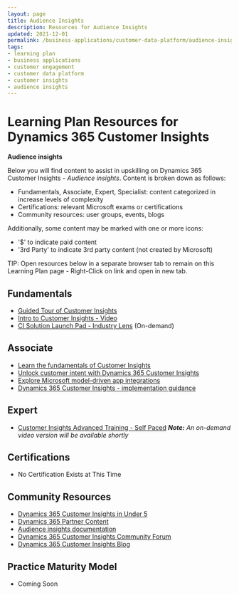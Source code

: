 ```yaml
---
layout: page
title: Audience Insights
description: Resources for Audience Insights
updated: 2021-12-01
permalink: /business-applications/customer-data-platform/audience-insights
tags:
- learning plan
- business applications
- customer engagement
- customer data platform
- customer insights
- audience insights
---
```


# Learning Plan Resources for Dynamics 365 Customer Insights

**Audience insights**

Below you will find content to assist in upskilling on Dynamics 365 Customer Insights - *Audience insights*.  Content is broken down as follows:

* Fundamentals, Associate, Expert, Specialist: content categorized in increase levels of complexity
* Certifications:  relevant Microsoft exams or certifications
* Community resources:  user groups, events, blogs

Additionally, some content may be marked with one or more icons:

* '$' to indicate paid content
* '3rd Party' to indicate 3rd party content (not created by Microsoft)

TIP:  Open resources below in a separate browser tab to remain on this Learning Plan page - Right-Click on link and open in new tab.

## Fundamentals

* [Guided Tour of Customer Insights](https://dynamics.microsoft.com/en-us/guidedtour/dynamics/Customer-Insights/1/1/)
* [Intro to Customer Insights - Video](https://www.youtube.com/watch?v=mtrtBrEjBZg&t=7s)
* [CI Solution Launch Pad - Industry Lens](https://msuspartners.eventbuilder.com/BACustomerInsights) (On-demand)

## Associate

* [Learn the fundamentals of Customer Insights](https://docs.microsoft.com/learn/modules/working-with-customer-insights/?WT.mc_id=D365_learncta_web-wwl)
* [Unlock customer intent with Dynamics 365 Customer Insights](https://docs.microsoft.com/en-us/learn/paths/build-customer-insights/)
* [Explore Microsoft model-driven app integrations](https://docs.microsoft.com/learn/wwl/dynamics-365-customer-data-platform-customer-engagement-apps-integration/?WT.mc_id=D365_learncta_web-wwl)
* [Dynamics 365 Customer Insights - implementation guidance](https://partner.microsoft.com/en-us/training/assets/collection/dynamics-365-customer-insights-implementation-guidance#/)


## Expert

* [Customer Insights Advanced Training - Self Paced](https://dynamicspartners.transform.microsoft.com/products/dynamics-365-customer-insights?tab=drive-readiness)
_**Note:** An on-demand video version will be available shortly_


## Certifications

* No Certification Exists at This Time


## Community Resources

* [Dynamics 365 Customer Insights in Under 5](https://aka.ms/CIUnder5)
* [Dynamics 365 Partner Content](https://aka.ms/CIPartner)
* [Audience insights documentation](https://docs.microsoft.com/en-us/dynamics365/customer-insights/audience-insights/)
* [Dynamics 365 Customer Insights Community Forum](https://aka.ms/CIForums)
* [Dynamics 365 Customer Insights Blog](https://aka.ms/CIBlog)


## Practice Maturity Model

* Coming Soon

   
